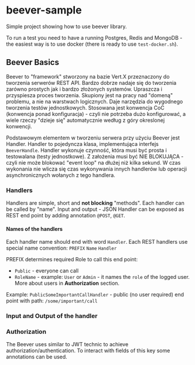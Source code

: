 # beever-sample

Simple project showing how to use beever library.

To run a test you need to have a running Postgres, Redis and MongoDB - the easiest way is to use docker (there is ready to use `test-docker.sh`).

## Beever Basics

Beever to "framework" stworzony na bazie Vert.X przeznaczony do tworzenia serwerów REST API. Bardzo dobrze nadaje się do tworzenia zarówno prostych jak i bardzo złożonych systemów. Upraszcza i przyspiesza proces tworzenia. Skupiony jest na pracy nad "domeną" problemu, a nie na warstwach logicznych. Daje narzędzia do wygodnego tworzenia
testów jednostkowych. Stosowana jest konwencja CoC (konwencja ponad konfiguracja) - czyli nie potrzeba dużo konfigurować, a wiele rzeczy "dzieje się" automatycznie według z góry okreslonej konwencji.

Podstawowym elementem w tworzeniu serwera przy użyciu Beever jest Handler. Handler to pojedyncza klasa, implementująca interfejs `BeeverHandle`. Handler wykonuje czynność, która musi być prosta i testowalana (testy jednostkowe). Z założenia musi być NIE BLOKUJĄCA - czyli nie może blokować "event loop" na dłużej niż kilka sekund. W czas
wykonania nie wlicza się czas wykonywania innych handlerów lub operacji asynchronicznych wołanych z tego handlera.

### Handlers

Handlers are simple, short and **not blocking** "methods". Each handler can be called by "name". Input and output - JSON Handler can be exposed as REST end point by adding annotation `@POST`, `@GET`.

#### Names of the handlers

Each handler name should end with word `Handler`. Each REST handlers use special name convention:
`PREFIX` `Name` `Handler`

PREFIX determines required Role to call this end point:

- `Public` - everyone can call
- `RoleName` - example: `User` or `Admin` - it names the `role` of the logged user. More about users in **Authorization** section.

Example:
`PublicSomeImportantCallHandler` - public (no user required) end point with path: `/some/important/call`

### Input and Output of the handler

### Authorization

The Beever uses similar to JWT technic to achieve authorization/authentication. To interact with fields of this key some annotations can be used.


